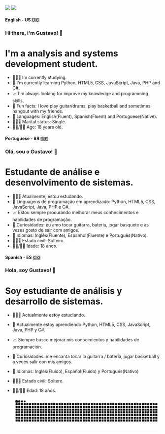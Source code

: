 <div>
    <img height="180em" src="https://github-readme-stats.vercel.app/api?username=Gustavo2022003&show_icons=true&theme=tokyonight&include_all_commits=true&count_private-true">
    <img height="180em" src="https://github-readme-stats.vercel.app/api/top-langs/?username=Gustavo2022003&layout=compact&langs_count=16&theme=tokyonight">
</div>

#### English - US 🇺🇸

### Hi there, i'm Gustavo! 👋

# I'm a analysis and systems development student.
- 👨🏻‍💻 Im currently studying.
- 🌱 I'm currently learning Python, HTML5, CSS, JavaScript, Java, PHP and C#.
- 📈 I'm always looking for improve my knowledge and programming skills.
- 💎 Fun facts: I love play guitar/drums, play basketball and sometimes hangout with my friends.
- 📖 Languages: English(Fluent), Spanish(Fluent) and Portuguese(Native).
- 🙎🏻‍♂️ Marital status: Single.
- 👶🏼/👴🏻 Age: 18 years old.

#### Portuguese - BR 🇧🇷

### Olá, sou o Gustavo! 👋

# Estudante de análise e desenvolvimento de sistemas.
- 👨🏻‍💻 Atualmente, estou estudando.
- 🌱 Linguagens de programação em aprendizado: Python, HTML5, CSS, JavaScript, Java, PHP e C#.
- 📈 Estou sempre procurando melhorar meus conhecimentos e habilidades de programação.
- 💎 Curiosidades: eu amo tocar guitarra, bateria, jogar basquete e às vezes gosto de sair com amigos.
- 📖 Idiomas: Inglês(Fluente), Espanhol(Fluente) e Português(Nativo).
- 🙎🏻‍♂️ Estado civil: Solteiro.
- 👶🏼/👴🏻 Idade: 18 anos.

#### Spanish - ES 🇨🇴

### Hola, soy Gustavo! 👋

# Soy estudiante de análisis y desarrollo de sistemas.
- 👨🏻‍💻 Actualmente estoy estudiando.
- 🌱 Actualmente estoy aprendiendo Python, HTML5, CSS, JavaScript, Java, PHP y C#.
- 📈 Siempre busco mejorar mis conocimientos y habilidades de programación.
- 💎 Curiosidades: me encanta tocar la guitarra / batería, jugar basketball y a veces salir con mis amigos.
- 📖 Idiomas: Inglés(Fluido), Español(Fluido) y Portugués(Nativo)
- 🙎🏻‍♂️ Estado civil: Soltero.
- 👶🏼/👴🏻 Edad: 18 años.


  ![Snake animation](https://github.com/Gustavo2022003/Gustavo2022003/blob/output/github-contribution-grid-snake.svg)